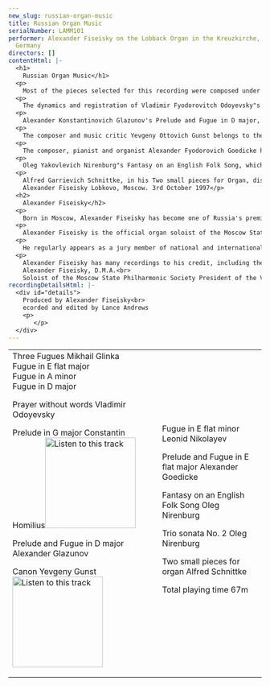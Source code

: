 ```yaml
---
new_slug: russian-organ-music
title: Russian Organ Music
serialNumber: LAMM101
performer: Alexander Fiseisky on the Lobback Organ in the Kreuzkirche, Hamburg-Ottensen,
  Germany
directors: []
contentHtml: |-
  <h1>
    Russian Organ Music</h1>
  <p>
    Most of the pieces selected for this recording were composed under the influence of the German organ tradition and German style of organs in Russia, above all in St Petersburg and Moscow. Three Fugues (Berlin, 1833-4) by the founder of classical Russian music, Mikhail Ivanovich Glinka, should be treated in the spirit of extempore organ improvisations. It is highly likely that they were performed by the composer himself on the house organ "Sebastianon" of his friend Vladimir Odoyevsky in the private organ recitals attended by the créme de la créme of the mid nineteenth century Moscow and St Petersburg intelligentsia.</p>
  <p>
    The dynamics and registration of Vladimir Fyodorovitch Odoyevsky"s Prayer without words stem from the composer, who seems to have conceived them for his organ "Sebastianon". Prelude in G major by Constantin Fyodorovich Homilius, the organist of the German Reformed church in St Petersburg, is a brilliant concert piece for organ. The influence of the violin technique and the opera style is evident in this piece, and should not be a surprise, as the composer, being primarily a violinist, played this instrument at the Imperial Opera in St Petersburg.</p>
  <p>
    Alexander Konstantinovich Glazunov's Prelude and Fugue in D major, Opus 93 (1906), is his first composition written for organ. This composer's early piece already reveals the characteristic traits of the Russian symphonic style: monumentality, epic breadth, a close proximity to folk music and poetry, and a consummate mastery of counterpoint.</p>
  <p>
    The composer and music critic Yevgeny Ottovich Gunst belongs to the Moscow school which is associated with such names as Tchaikovsky, Taneyev and Scriabin. The influence of these composers is evident in his chamber music as well as in his Canon for the organ. Born in Kiev, the composer, concert pianist, and professor of the St Petersburg Conservatoire (1909-1942) Leonid Vladimirovich Nikolayev became famous as a leading representative of the Russian piano tradition that later became known as the "Nikolayev School". His pupils included Shostakovitch, Sofronitsky, Yudina and Serebryakov. His Fugue in E flat major was originally written for the piano, later Nikolayev himself wrote the organ version.</p>
  <p>
    The composer, pianist and organist Alexander Fyodorovich Goedicke held the position of Head of the Organ Class at the Moscow Conservatoire from 1922 until his death in 1957. In his Prelude and Fugue in E flat major, Opus 34, No. 2, various stylistic influences are obvious, including those of Sergei Rachmaninov and Josef Rheinberger. But what makes this truly independent composition valuable is the natural connection effected between the two poles which always stood at the centre of his professional interests: Bach and the Baroque tradition on the one hand, and Romantic music and the aesthetic of the French symphonic organ on the other.</p>
  <p>
    Oleg Yakovlevich Nirenburg"s Fantasy on an English Folk Song, which was written in 1985 as a middle movement of Concerto No. 1 for Organ, is based on the popular 17th century tune "There was a jolly miller". His Trio Sonata No. 2 also appeared in the year of the Bach tricentennial as a symbol of beauty, hope and great admiration, dedicated to the memory of Johann Sebastian Bach.</p>
  <p>
    Alfred Garrievich Schnittke, in his Two small pieces for Organ, disconnects the organ from its traditions and tries to discover potential in other directions. "Although ever since childhood the organ was the instrument which featured in my daydreams, I had composed no organ music ..... until ..... 1980. I wrote out the Two Small Pieces quite spontaneously as two brief, so to speak unfinished, organ fantasias." (A.S.)<br>
    Alexander Fiseisky Lobkovo, Moscow. 3rd October 1997</p>
  <h2>
    Alexander Fiseisky</h2>
  <p>
    Born in Moscow, Alexander Fiseisky has become one of Russia's premier and most influential organists and has gained strong international recognition, having played in over 30 countries and giving about a hundred recitals a year. He studied piano at the Moscow State Conservatoire under Professor Vera Gornostaeva and organ under Professor Leonid Roizman. He had further guidance and masterclasses from Wolfgang Schetelich, Leo Kremer, Daniel Roth and Jean Guillou.</p>
  <p>
    Alexander Fiseisky is the official organ soloist of the Moscow State Philharmonic Society and in this capacity he has played with many orchestras, instrumentalists and singers. A significant number of premieres of works that he has given have been dedicated to him - including compositions by Mikhail Kollontay, Vladimir Ryabov and Arif Mirzoyev. He has performed at many of the major festivals in the former USSR as well as in Washington, London, Prague, Berlin, Vienna, Copenhagen, Gdansk, Tokyo etc.</p>
  <p>
    He regularly appears as a jury member of national and international organ competitions including Calgary International Organ Festival (Canada), St. Albans International Organ Festival (United Kingdom) and Gelsenkirchen International Organ Competition (Germany). His lectures and masterclasses at the Royal Academy of Music in London and Oundle International Organ Festival (UK), Musikhochschule Vienna (Austria), Musikhochschule Hamburg (Germany), Peabody Conservatoire in Baltimore (USA) etc. established his international reputation both as a tutor and musicologist.</p>
  <p>
    Alexander Fiseisky has many recordings to his credit, including the complete organ works of J. S. Bach. He also continues to be nationally involved in organ matters in Russia, organizing a number of festivals and scientific conferences. He is strongly advocating the introduction of the best of Russian organ tradition to the West by editing an Anthology of Russian Organ Music for the publishers B=E4renreiter-Verlag (8217-8219).<br>
    Alexander Fiseisky, D.M.A.<br>
    Soloist of the Moscow State Philharmonic Society President of the V. Odoyevsky Organ Centre</p>
recordingDetailsHtml: |-
  <div id="details">
    Produced by Alexander Fiseisky<br>
    ecorded and edited by Lance Andrews
    <p>
       </p>
  </div>
---
```


<table class="tracktable">
  <tbody>
    <tr>
      <td class="column1">
        <span class="trackname">Three Fugues </span> <span class="composer">Mikhail Glinka</span><br>
        <span class="trackname"> Fugue in E flat major<br>
          Fugue in A minor<br>
          Fugue in D major</span>
        <p>
          <span class="trackname">Prayer without words</span><span class="composer"> Vladimir Odoyevsky</span></p>
        <p>
          <span class="trackname">Prelude in G major </span> <span class="composer">Constantin Homilius</span><a href="cliplinks/preludeg%20.ram"><img alt="Listen to this track" src="/web/20120720021310im_/http://www.lammas.co.uk/images/listen.gif" width="180"></a></p>
        <p>
          <span class="trackname">Prelude and Fugue in D major </span> <span class="composer">Alexander Glazunov</span></p>
        <p>
          <span class="trackname">Canon </span><span class="composer">Yevgeny Gunst</span><a href="cliplinks/gunstcan.ram"><img alt="Listen to this track" src="/web/20120720021310im_/http://www.lammas.co.uk/images/listen.gif" width="180"></a></p>
      </td>
      <td class="column2">
        <span class="trackname">Fugue in E flat minor </span> <span class="composer">Leonid Nikolayev</span>
        <p>
          <span class="trackname">Prelude and Fugue in E flat major </span><span class="composer">Alexander Goedicke</span></p>
        <p>
          <span class="trackname">Fantasy on an English Folk Song </span><span class="composer">Oleg Nirenburg</span></p>
        <p>
          <span class="trackname">Trio sonata No. 2 </span> <span class="composer">Oleg Nirenburg</span></p>
        <p>
          <span class="trackname">Two small pieces for organ </span> <span class="composer">Alfred Schnittke</span></p>
        <p>						<span id="playingtime">Total playing time 67m</span></p>
      </td>
    </tr>
  </tbody>
</table>
